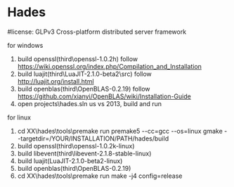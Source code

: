 # Hades
#license: GLPv3
Cross-platform distributed server framework

for windows
1. build openssl(third\openssl-1.0.2h) follow https://wiki.openssl.org/index.php/Compilation_and_Installation
2. build luajit(third\LuaJIT-2.1.0-beta2\src) follow http://luajit.org/install.html
3. build openblas(third\OpenBLAS-0.2.19) follow https://github.com/xianyi/OpenBLAS/wiki/Installation-Guide
4. open projects\hades.sln us vs 2013, build and run

for linux
1. cd XX\hades\tools\premake run premake5 --cc=gcc --os=linux gmake --targetdir=/YOUR/INSTALLATION/PATH/hades/build
2. build openssl(third\openssl-1.0.2k-linux)
3. build libevent(third\libevent-2.1.8-stable-linux)
4. build luajit(LuaJIT-2.1.0-beta2-linux)
5. build openblas(third\OpenBLAS-0.2.19)
6. cd XX\hades\tools\premake run make -j4 config=release
